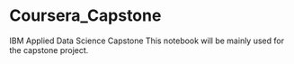 # Coursera_Capstone
IBM Applied Data Science Capstone
This notebook will be mainly used for the capstone project.
